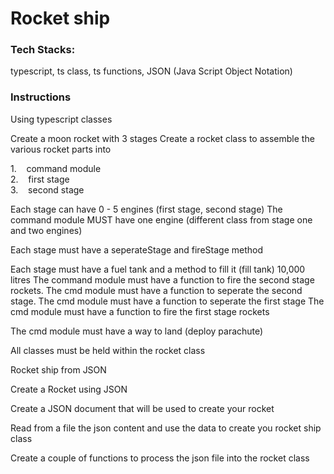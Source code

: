 # Rocket ship

### Tech Stacks:
typescript, ts class, ts functions, JSON (Java Script Object Notation)

### Instructions
Using typescript classes

Create a moon rocket with 3 stages
Create a rocket class to assemble the various rocket parts into

1.    command module </br>
2.    first stage </br>
3.    second stage </br>

Each stage can have 0 - 5 engines (first stage, second stage)
The command module MUST have one engine (different class from stage one and two engines)

Each stage must have a seperateStage and fireStage method

Each stage must have a fuel tank and a method to fill it (fill tank) 10,000 litres
The command module must have a function to fire the second stage rockets.
The cmd module must have a function to seperate the second stage.
The cmd module must have a function to seperate the first stage
The cmd module must have a function to fire the first stage rockets

The cmd module must have a way to land (deploy parachute)


All classes must be held within the rocket class


Rocket ship from JSON

Create a Rocket using JSON

Create a JSON document that will be used to create your rocket

Read from a file the json content and use the data to create you rocket ship class

Create a couple of functions to process the json file into the rocket class
